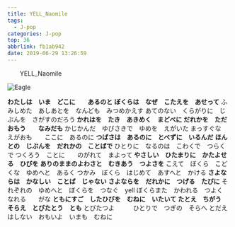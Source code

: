 ```yaml
---
title: YELL_Naomile
tags:
  - J-pop
categories: J-pop
top: 36
abbrlink: fb1ab942
date: 2019-06-29 13:26:59
---
```

&emsp;&emsp;YELL_Naomile

 ![Eagle](https://picsource-1259072117.cos.ap-tokyo.myqcloud.com/picsource/eagle.jpg)
 <!--more-->
 
**わたしは　いま　どこに　　あるのと**
**ぼくらは　なぜ　こたえを　あせって**
ふみしめた　あしあとを　なんども　みつめかえす
あてのない　くらがりに　じぶんを　さがすのだろう
**かれはを　たき　あきめく　まどべに**
**だれかを　ただ　おもう　　なみだも**
かじかんだ　ゆびさきで　ゆめを　えがいた
まっすぐな　えがおも　　ここに　あるのに
**つばさは　あるのに　とべずに　いるんだ**
**ほんとの　じぶんを　だれかの　ことばで**
ひとりに　なるのは　こわくで　つらくで
つくろう　ことに　　のがれて　まよって
**やさしい　ひたまりに　かたよせる　ひびを**
**ありのままのよわさと　むきあう　つよさを**
こえて　ぼくら　こどくな　ゆめへと　あるく
つかみ　ぼくら　はじめて　あすへと　かける
**さよならは　かなしい　ことば　じゃない**
**さよならを　だれかに　つげる　たびに**
それぞれの　ゆめへと　ぼくらを　つなぐ　yell
ぼくらまた　かわれる　つよく　なれる　　がな
**ともにすご　したひびを　むねに　いたいて**
**たとえ　ちがう　そらえ　とびたとう　とも**
とびたつよ　　　ひとりで　つぎの　そらへ
とだえはしない　おもいよ　いまも　むねに
